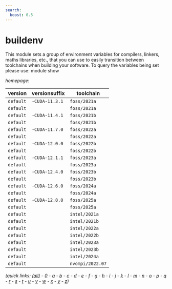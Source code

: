 ```yaml
---
search:
  boost: 0.5
---
```

# buildenv

This module sets a group of environment variables for compilers, linkers, maths libraries, etc., that  you can use to easily transition between toolchains when building your software. To query the variables being set  please use: module show <this module name>

*homepage*: <None>

version | versionsuffix | toolchain
--------|---------------|----------
``default`` | ``-CUDA-11.3.1`` | ``foss/2021a``
``default`` |  | ``foss/2021a``
``default`` | ``-CUDA-11.4.1`` | ``foss/2021b``
``default`` |  | ``foss/2021b``
``default`` | ``-CUDA-11.7.0`` | ``foss/2022a``
``default`` |  | ``foss/2022a``
``default`` | ``-CUDA-12.0.0`` | ``foss/2022b``
``default`` |  | ``foss/2022b``
``default`` | ``-CUDA-12.1.1`` | ``foss/2023a``
``default`` |  | ``foss/2023a``
``default`` | ``-CUDA-12.4.0`` | ``foss/2023b``
``default`` |  | ``foss/2023b``
``default`` | ``-CUDA-12.6.0`` | ``foss/2024a``
``default`` |  | ``foss/2024a``
``default`` | ``-CUDA-12.8.0`` | ``foss/2025a``
``default`` |  | ``foss/2025a``
``default`` |  | ``intel/2021a``
``default`` |  | ``intel/2021b``
``default`` |  | ``intel/2022a``
``default`` |  | ``intel/2022b``
``default`` |  | ``intel/2023a``
``default`` |  | ``intel/2023b``
``default`` |  | ``intel/2024a``
``default`` |  | ``nvompi/2022.07``


*(quick links: [(all)](../index.md) - [0](../0/index.md) - [a](../a/index.md) - [b](../b/index.md) - [c](../c/index.md) - [d](../d/index.md) - [e](../e/index.md) - [f](../f/index.md) - [g](../g/index.md) - [h](../h/index.md) - [i](../i/index.md) - [j](../j/index.md) - [k](../k/index.md) - [l](../l/index.md) - [m](../m/index.md) - [n](../n/index.md) - [o](../o/index.md) - [p](../p/index.md) - [q](../q/index.md) - [r](../r/index.md) - [s](../s/index.md) - [t](../t/index.md) - [u](../u/index.md) - [v](../v/index.md) - [w](../w/index.md) - [x](../x/index.md) - [y](../y/index.md) - [z](../z/index.md))*

